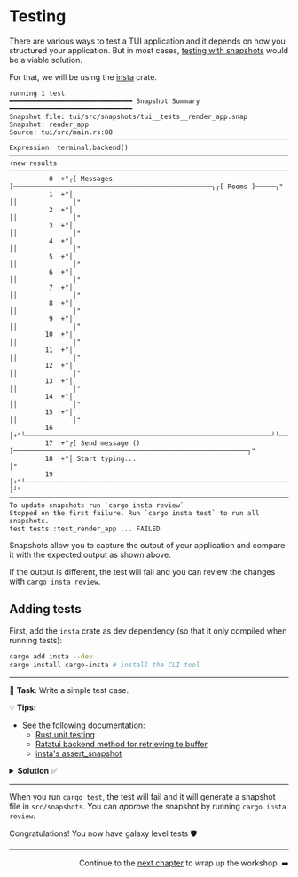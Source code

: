 # Testing

There are various ways to test a TUI application and it depends on how you structured your application. But in most cases, [testing with snapshots](https://ratatui.rs/recipes/testing/snapshots/) would be a viable solution.

For that, we will be using the [insta](https://github.com/mitsuhiko/insta) crate.

```log
running 1 test
━━━━━━━━━━━━━━━━━━━━━━━━━━━━━━━ Snapshot Summary ━━━━━━━━━━━━━━━━━━━━━━━━━━━━━━━
Snapshot file: tui/src/snapshots/tui__tests__render_app.snap
Snapshot: render_app
Source: tui/src/main.rs:88
────────────────────────────────────────────────────────────────────────────────
Expression: terminal.backend()
────────────────────────────────────────────────────────────────────────────────
+new results
────────────┬───────────────────────────────────────────────────────────────────
          0 │+"┌[ Messages ]──────────────────────────────────────────────────┐┌[ Rooms ]─────┐"
          1 │+"│                                                              ││              │"
          2 │+"│                                                              ││              │"
          3 │+"│                                                              ││              │"
          4 │+"│                                                              ││              │"
          5 │+"│                                                              ││              │"
          6 │+"│                                                              ││              │"
          7 │+"│                                                              ││              │"
          8 │+"│                                                              ││              │"
          9 │+"│                                                              ││              │"
         10 │+"│                                                              ││              │"
         11 │+"│                                                              ││              │"
         12 │+"│                                                              ││              │"
         13 │+"│                                                              ││              │"
         14 │+"│                                                              ││              │"
         15 │+"│                                                              ││              │"
         16 │+"└──────────────────────────────────────────────────────────────┘└──────────────┘"
         17 │+"┌[ Send message () ]───────────────────────────────────────────────────────────┐"
         18 │+"│ Start typing...                                                              │"
         19 │+"└──────────────────────────────────────────────────────────────────────────[  ]┘"
────────────┴───────────────────────────────────────────────────────────────────
To update snapshots run `cargo insta review`
Stopped on the first failure. Run `cargo insta test` to run all snapshots.
test tests::test_render_app ... FAILED
```

Snapshots allow you to capture the output of your application and compare it with the expected output as shown above.

If the output is different, the test will fail and you can review the changes with `cargo insta review`.

## Adding tests

First, add the `insta` crate as dev dependency (so that it only compiled when running tests):

```sh
cargo add insta --dev
cargo install cargo-insta # install the CLI tool
```

---

🎯 **Task**: Write a simple test case.

💡 **Tips:**

- See the following documentation:
  - [Rust unit testing](https://doc.rust-lang.org/rust-by-example/testing/unit_testing.html)
  - [Ratatui backend method for retrieving te buffer](https://docs.rs/ratatui/latest/ratatui/struct.Terminal.html#method.backend)
  - [insta's assert_snapshot](https://docs.rs/insta/latest/insta/macro.assert_snapshot.html)

<details>
<summary><b>Solution</b> ✅</summary>

```rust
#[cfg(test)]
mod tests {
    use super::*;
    use insta::assert_snapshot;
    use ratatui::{backend::TestBackend, Terminal};

    #[tokio::test]
    async fn test_render_app() -> anyhow::Result<()> {
        let addr = Args::default();
        let addr = SocketAddr::new(addr.ip, addr.port);
        let mut app = App::new(addr);
        let mut terminal = Terminal::new(TestBackend::new(80, 20)).unwrap();
        terminal.draw(|frame| app.draw_ui(frame))?;
        assert_snapshot!(terminal.backend());
        Ok(())
    }
}
```

</details>

---

When you run `cargo test`, the test will fail and it will generate a snapshot file in `src/snapshots`. You can _approve_ the snapshot by running `cargo insta review`.

Congratulations! You now have galaxy level tests 🛡️

---

<div style="text-align: right">

Continue to the [next chapter](./14_end.md) to wrap up the workshop. ➡️

</div>
